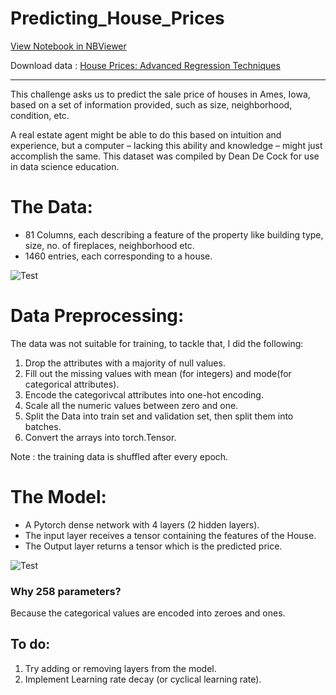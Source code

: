 # Predicting_House_Prices

[View Notebook in NBViewer](https://nbviewer.jupyter.org/github/Mainakdeb/Predicting_House_Prices/blob/master/Predicting_house_prices_0.3.ipynb)

Download data : [House Prices: Advanced Regression Techniques](https://www.kaggle.com/c/house-prices-advanced-regression-techniques/data)

***

This challenge asks us to predict the sale price of houses in Ames, Iowa, based on a set of information provided, such as size, neighborhood, condition, etc.

A real estate agent might be able to do this based on intuition and experience, but a computer – lacking this ability and knowledge – might just accomplish the same. This dataset was compiled by Dean De Cock for use in data science education.

# The Data:
* 81 Columns, each describing a feature of the property like building type, size, no. of fireplaces, neighborhood etc.
* 1460 entries, each corresponding to a house.

![Test](https://github.com/Mainakdeb/Predicting_House_Prices/blob/master/Plots.jpg)

# Data Preprocessing:
The data was not suitable for training, to tackle that, I did the following:
  1. Drop the attributes with a majority of null values.
  2. Fill out the missing values with mean (for integers) and mode(for categorical attributes).
  3. Encode the categorivcal attributes into one-hot encoding.
  4. Scale all the numeric values between zero and one.
  5. Split the Data into train set and validation set, then split them into batches.
  6. Convert the arrays into torch.Tensor.
  
Note : the training data is shuffled after every epoch.

# The Model:
* A Pytorch dense network with 4 layers (2 hidden layers).
* The input layer receives a tensor containing the features of the House.
* The Output layer returns a tensor which is the predicted price.

![Test](https://github.com/Mainakdeb/Predicting_House_Prices/blob/master/Model_illustration_2.jpg)


### Why 258 parameters?
Because the categorical values are encoded into zeroes and ones.

## To do:
1.  Try adding or removing layers from the model.
2.  Implement Learning rate decay (or cyclical learning rate).
